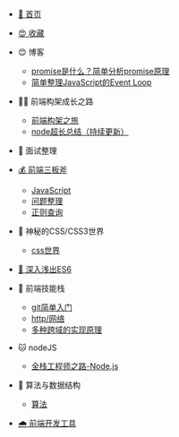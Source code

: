 * [🐶 首页](/README.md)
* [😍 收藏](/guide)

* 😊 博客 
    * [promise是什么？简单分析promise原理](/post/promise)
    * [简单整理JavaScript的Event Loop](/post/EventLoop)
  
* 🌿 前端构架成长之路
    * [前端构架之旅](/zhufeng/)
    * [node超长总结（持续更新）](/zhufeng/1.node/note)
  
* 🌹 面试整理
  
* [💰 前端三板斧](/base/)
    * [JavaScript](/base/javascript)
    * [问题整理](/base/more)
    * [正则查询](/base/zhengze)
  
* 🐍 神秘的CSS/CSS3世界
    * [css世界](/css/)
  
* [🐯 深入浅出ES6](/es6/)

* 🐘 前端技能栈
    * [git简单入门](/skills/001)
    * [http/网络](/skills/002)
    * [多种跨域的实现原理](/skills/003)
  
* 🐱 nodeJS
    * [全栈工程师之路-Node.js](/node/)

* 📖 算法与数据结构
    * [算法](/leetcode/)
  
* [🌧️ 前端开发工具](/tools/)
